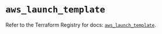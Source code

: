 # `aws_launch_template`

Refer to the Terraform Registry for docs: [`aws_launch_template`](https://registry.terraform.io/providers/hashicorp/aws/6.10.0/docs/resources/launch_template).
